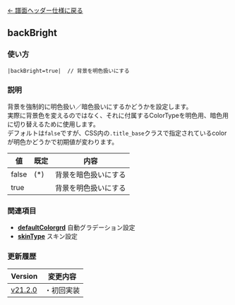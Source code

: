 [← 譜面ヘッダー仕様に戻る](dos_header.html)
## backBright
### 使い方
```
|backBright=true|  // 背景を明色扱いにする
```
### 説明
背景を強制的に明色扱い／暗色扱いにするかどうかを設定します。  
実際に背景色を変えるのではなく、それに付属するColorTypeを明色用、暗色用に切り替えるために使用します。  
デフォルトは`false`ですが、CSS内の`.title_base`クラスで指定されているcolorが明色かどうかで初期値が変わります。

|値|既定|内容|
|----|----|----|
|false|(*)|背景を暗色扱いにする|
|true||背景を明色扱いにする|

### 関連項目
- [**defaultColorgrd**](dos-h0061-defaultColorgrd.html)  自動グラデーション設定
- [**skinType**](dos-h0054-skinType.html)  スキン設定

### 更新履歴

|Version|変更内容|
|----|----|
|[v21.2.0](https://github.com/cwtickle/danoniplus/releases/tag/v21.2.0)|・初回実装|